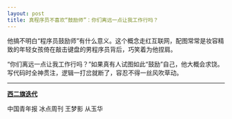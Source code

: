 ```yaml
---
layout: post
title: 真程序员不喜欢“鼓励师”：你们离远一点让我工作行吗？
---
```


他搞不明白“程序员鼓励师”有什么意义。这个概念走红互联网，配图常常是妆容精致的年轻女孩倚在敲击键盘的男程序员背后，巧笑着为他捏肩。

“你们离远一点让我工作行吗？”如果真有人试图如此“鼓励”自己，他大概会求饶。写代码时全神贯注，逻辑一打岔就断了，容忍不得一丝风吹草动。

---

**[西二旗迭代](https://tech.sina.com.cn/i/2018-06-13/doc-ihcwpcmp8991769.shtml)**

中国青年报 冰点周刊 王梦影 从玉华